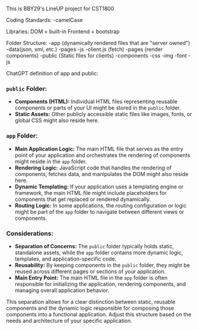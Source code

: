 
This is BBY29's LineUP project for CST1800 

Coding Standards:
-camelCase

Libraries:
    DOM = built-in
    Frontend = bootstrap

Folder Structure:
-app (dynamically rendered files that are "server owned")
    -data(json, xml, etc.)
    -pages
    -js
        -client.js (fetch)
        -pages (render components)
-public (Static files for clients)
    -components
    -css
    -img
    -font
    -js
    
ChatGPT definition of app and public:

### `public` Folder:

- **Components (HTML):** Individual HTML files representing reusable components or parts of your UI might be stored in the `public` folder.
- **Static Assets:** Other publicly accessible static files like images, fonts, or global CSS might also reside here.

### `app` Folder:

- **Main Application Logic:** The main HTML file that serves as the entry point of your application and orchestrates the rendering of components might reside in the `app` folder.
- **Rendering Logic:** JavaScript code that handles the rendering of components, fetches data, and manipulates the DOM might also reside here.
- **Dynamic Templating:** If your application uses a templating engine or framework, the main HTML file might include placeholders for components that get replaced or rendered dynamically.
- **Routing Logic:** In some applications, the routing configuration or logic might be part of the `app` folder to navigate between different views or components.

### Considerations:

- **Separation of Concerns:** The `public` folder typically holds static, standalone assets, while the `app` folder contains more dynamic logic, templates, and application-specific code.
- **Reusability:** By keeping components in the `public` folder, they might be reused across different pages or sections of your application.
- **Main Entry Point:** The main HTML file in the `app` folder is often responsible for initializing the application, rendering components, and managing overall application behavior.

This separation allows for a clear distinction between static, reusable components and the dynamic logic responsible for composing those components into a functional application. Adjust this structure based on the needs and architecture of your specific application.